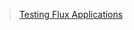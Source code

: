 >[Testing Flux Applications](https://facebook.github.io/react/blog/2014/09/24/testing-flux-applications.html)